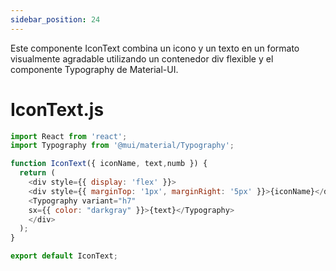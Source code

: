 ```yaml
---
sidebar_position: 24
---
```


Este componente IconText combina un icono y un texto en un formato visualmente agradable utilizando un contenedor div flexible y el componente Typography de Material-UI.

# IconText.js

```js
import React from 'react';
import Typography from '@mui/material/Typography';

function IconText({ iconName, text,numb }) {
  return (
    <div style={{ display: 'flex' }}>
    <div style={{ marginTop: '1px', marginRight: '5px' }}>{iconName}</div>
    <Typography variant="h7"
    sx={{ color: "darkgray" }}>{text}</Typography>
    </div>
  );
}

export default IconText;
```
